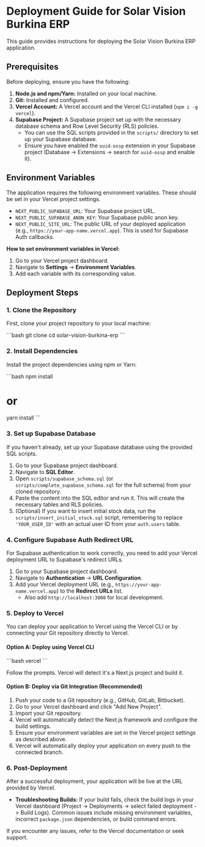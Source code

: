 # Deployment Guide for Solar Vision Burkina ERP

This guide provides instructions for deploying the Solar Vision Burkina ERP application.

## Prerequisites

Before deploying, ensure you have the following:

1.  **Node.js and npm/Yarn:** Installed on your local machine.
2.  **Git:** Installed and configured.
3.  **Vercel Account:** A Vercel account and the Vercel CLI installed (`npm i -g vercel`).
4.  **Supabase Project:** A Supabase project set up with the necessary database schema and Row Level Security (RLS) policies.
    *   You can use the SQL scripts provided in the `scripts/` directory to set up your Supabase database.
    *   Ensure you have enabled the `uuid-ossp` extension in your Supabase project (Database -> Extensions -> search for `uuid-ossp` and enable it).

## Environment Variables

The application requires the following environment variables. These should be set in your Vercel project settings.

*   `NEXT_PUBLIC_SUPABASE_URL`: Your Supabase project URL.
*   `NEXT_PUBLIC_SUPABASE_ANON_KEY`: Your Supabase public anon key.
*   `NEXT_PUBLIC_SITE_URL`: The public URL of your deployed application (e.g., `https://your-app-name.vercel.app`). This is used for Supabase Auth callbacks.

**How to set environment variables in Vercel:**

1.  Go to your Vercel project dashboard.
2.  Navigate to **Settings** -> **Environment Variables**.
3.  Add each variable with its corresponding value.

## Deployment Steps

### 1. Clone the Repository

First, clone your project repository to your local machine:

\`\`\`bash
git clone <your-repository-url>
cd solar-vision-burkina-erp
\`\`\`

### 2. Install Dependencies

Install the project dependencies using npm or Yarn:

\`\`\`bash
npm install
# or
yarn install
\`\`\`

### 3. Set up Supabase Database

If you haven't already, set up your Supabase database using the provided SQL scripts.

1.  Go to your Supabase project dashboard.
2.  Navigate to **SQL Editor**.
3.  Open `scripts/supabase_schema.sql` (or `scripts/complete_supabase_schema.sql` for the full schema) from your cloned repository.
4.  Paste the content into the SQL editor and run it. This will create the necessary tables and RLS policies.
5.  (Optional) If you want to insert initial stock data, run the `scripts/insert_initial_stock.sql` script, remembering to replace `'YOUR_USER_ID'` with an actual user ID from your `auth.users` table.

### 4. Configure Supabase Auth Redirect URL

For Supabase authentication to work correctly, you need to add your Vercel deployment URL to Supabase's redirect URLs.

1.  Go to your Supabase project dashboard.
2.  Navigate to **Authentication** -> **URL Configuration**.
3.  Add your Vercel deployment URL (e.g., `https://your-app-name.vercel.app`) to the **Redirect URLs** list.
    *   Also add `http://localhost:3000` for local development.

### 5. Deploy to Vercel

You can deploy your application to Vercel using the Vercel CLI or by connecting your Git repository directly to Vercel.

#### Option A: Deploy using Vercel CLI

\`\`\`bash
vercel
\`\`\`

Follow the prompts. Vercel will detect it's a Next.js project and build it.

#### Option B: Deploy via Git Integration (Recommended)

1.  Push your code to a Git repository (e.g., GitHub, GitLab, Bitbucket).
2.  Go to your Vercel dashboard and click "Add New Project".
3.  Import your Git repository.
4.  Vercel will automatically detect the Next.js framework and configure the build settings.
5.  Ensure your environment variables are set in the Vercel project settings as described above.
6.  Vercel will automatically deploy your application on every push to the connected branch.

### 6. Post-Deployment

After a successful deployment, your application will be live at the URL provided by Vercel.

*   **Troubleshooting Builds:** If your build fails, check the build logs in your Vercel dashboard (Project -> Deployments -> select failed deployment -> Build Logs). Common issues include missing environment variables, incorrect `package.json` dependencies, or build command errors.

If you encounter any issues, refer to the Vercel documentation or seek support.
